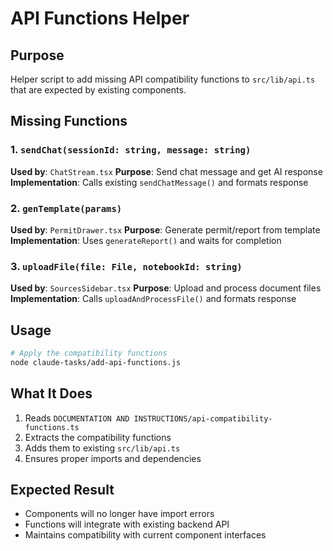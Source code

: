 # API Functions Helper

## Purpose
Helper script to add missing API compatibility functions to `src/lib/api.ts` that are expected by existing components.

## Missing Functions

### 1. `sendChat(sessionId: string, message: string)`
**Used by**: `ChatStream.tsx`
**Purpose**: Send chat message and get AI response
**Implementation**: Calls existing `sendChatMessage()` and formats response

### 2. `genTemplate(params)`
**Used by**: `PermitDrawer.tsx` 
**Purpose**: Generate permit/report from template
**Implementation**: Uses `generateReport()` and waits for completion

### 3. `uploadFile(file: File, notebookId: string)`  
**Used by**: `SourcesSidebar.tsx`
**Purpose**: Upload and process document files
**Implementation**: Calls `uploadAndProcessFile()` and formats response

## Usage
```bash
# Apply the compatibility functions
node claude-tasks/add-api-functions.js
```

## What It Does
1. Reads `DOCUMENTATION AND INSTRUCTIONS/api-compatibility-functions.ts`
2. Extracts the compatibility functions 
3. Adds them to existing `src/lib/api.ts`
4. Ensures proper imports and dependencies

## Expected Result
- Components will no longer have import errors
- Functions will integrate with existing backend API
- Maintains compatibility with current component interfaces